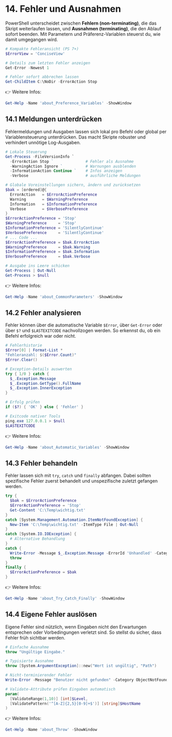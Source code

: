# 14. Fehler und Ausnahmen

PowerShell unterscheidet zwischen **Fehlern (non-terminating)**, die das Skript weiterlaufen lassen, und **Ausnahmen (terminating)**, die den Ablauf sofort beenden. Mit Parametern und Präferenz-Variablen steuerst du, wie damit umgegangen wird.

```powershell
# Kompakte Fehleransicht (PS 7+)
$ErrorView = 'ConciseView'

# Details zum letzten Fehler anzeigen
Get-Error -Newest 1

# Fehler sofort abbrechen lassen
Get-ChildItem C:\NoDir -ErrorAction Stop
```

👉 Weitere Infos:

```powershell
Get-Help -Name 'about_Preference_Variables' -ShowWindow
```

## 14.1 Meldungen unterdrücken

Fehlermeldungen und Ausgaben lassen sich lokal pro Befehl oder global per Variablensteuerung unterdrücken. Das macht Skripte robuster und verhindert unnötige Log-Ausgaben.

```powershell
# Lokale Steuerung
Get-Process -FileVersionInfo `
  -ErrorAction Stop `              # Fehler als Ausnahme
  -WarningAction Ignore `          # Warnungen ausblenden
  -InformationAction Continue `    # Infos anzeigen
  -Verbose                         # ausführliche Meldungen
```

```powershell
# Globale Voreinstellungen sichern, ändern und zurücksetzen
$bak = [ordered]@{
  ErrorAction   = $ErrorActionPreference
  Warning       = $WarningPreference
  Information   = $InformationPreference
  Verbose       = $VerbosePreference
}
$ErrorActionPreference = 'Stop'
$WarningPreference     = 'Stop'
$InformationPreference = 'SilentlyContinue'
$VerbosePreference     = 'SilentlyContinue'
# ... Code ...
$ErrorActionPreference = $bak.ErrorAction
$WarningPreference     = $bak.Warning
$InformationPreference = $bak.Information
$VerbosePreference     = $bak.Verbose
```

```powershell
# Ausgabe ins Leere schicken
Get-Process | Out-Null
Get-Process > $null
```

👉 Weitere Infos:

```powershell
Get-Help -Name 'about_CommonParameters' -ShowWindow
```

## 14.2 Fehler analysieren

Fehler können über die automatische Variable `$Error`, über `Get-Error` oder über `$?` und `$LASTEXITCODE` nachvollzogen werden. So erkennst du, ob ein Befehl erfolgreich war oder nicht.

```powershell
# Fehlerhistorie
$Error[0] | Format-List *
"Fehleranzahl: $($Error.Count)"
$Error.Clear()
```

```powershell
# Exception-Details auswerten
try { 1/0 } catch {
  $_.Exception.Message
  $_.Exception.GetType().FullName
  $_.Exception.InnerException
}
```

```powershell
# Erfolg prüfen
if ($?) { 'OK' } else { 'Fehler' }

# Exitcode nativer Tools
ping.exe 127.0.0.1 > $null
$LASTEXITCODE
```

👉 Weitere Infos:

```powershell
Get-Help -Name 'about_Automatic_Variables' -ShowWindow
```

## 14.3 Fehler behandeln

Fehler lassen sich mit `try`, `catch` und `finally` abfangen. Dabei sollten spezifische Fehler zuerst behandelt und unspezifische zuletzt gefangen werden.

```powershell
try {
  $bak = $ErrorActionPreference
  $ErrorActionPreference = 'Stop'
  Get-Content 'C:\Temp\wichtig.txt'
}
catch [System.Management.Automation.ItemNotFoundException] {
  New-Item 'C:\Temp\wichtig.txt' -ItemType File | Out-Null
}
catch [System.IO.IOException] {
  # Alternative Behandlung
}
catch {
  Write-Error -Message $_.Exception.Message -ErrorId 'Unhandled' -Category NotSpecified
  throw
}
finally {
  $ErrorActionPreference = $bak
}
```

👉 Weitere Infos:

```powershell
Get-Help -Name 'about_Try_Catch_Finally' -ShowWindow
```

## 14.4 Eigene Fehler auslösen

Eigene Fehler sind nützlich, wenn Eingaben nicht den Erwartungen entsprechen oder Vorbedingungen verletzt sind. So stellst du sicher, dass Fehler früh sichtbar werden.

```powershell
# Einfache Ausnahme
throw "Ungültige Eingabe."

# Typisierte Ausnahme
throw [System.ArgumentException]::new("Wert ist ungültig", "Path")

# Nicht-terminierender Fehler
Write-Error -Message "Benutzer nicht gefunden" -Category ObjectNotFound -ErrorId 'User404' -TargetObject 'max.mustermann'
```

```powershell
# Validate-Attribute prüfen Eingaben automatisch
param(
  [ValidateRange(1,10)] [int]$Level,
  [ValidatePattern('^[A-Z]{2,5}[0-9]+$')] [string]$HostName
)
```

👉 Weitere Infos:

```powershell
Get-Help -Name 'about_Throw' -ShowWindow
```
